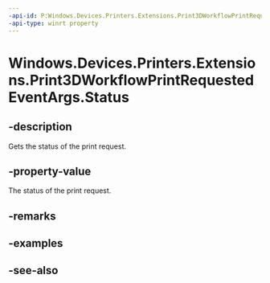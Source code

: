```yaml
---
-api-id: P:Windows.Devices.Printers.Extensions.Print3DWorkflowPrintRequestedEventArgs.Status
-api-type: winrt property
---
```


<!-- Property syntax
public Windows.Devices.Printers.Extensions.Print3DWorkflowStatus Status { get; }
-->

# Windows.Devices.Printers.Extensions.Print3DWorkflowPrintRequestedEventArgs.Status

## -description
Gets the status of the print request.

## -property-value
The status of the print request.

## -remarks

## -examples

## -see-also
